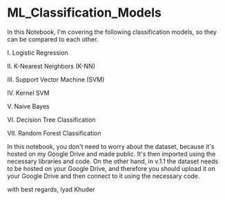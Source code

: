 # ML_Classification_Models

In this Notebook, I'm covering the following classification models, so they can be compared to each other.

I. Logistic Regression

II. K-Nearest Neighbors (K-NN)

III. Support Vector Machine (SVM)

IV. Kernel SVM

V. Naive Bayes

VI. Decision Tree Classification

VII. Random Forest Classification


In this notebook, you don't need to worry about the dataset, because it's hosted on my Google Drive and made public. It's then imported using the necessary libraries and code. On the other hand, in v.1.1 the dataset needs to be hosted on your Google Drive, and therefore you should upload it on your Google Drive and then connect to it using the necessary code.


with best regards,
Iyad Khuder
